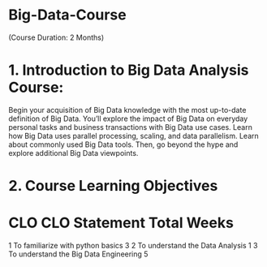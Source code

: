 # Big-Data-Course
(Course Duration: 2 Months)

# 1. Introduction to Big Data Analysis Course:
Begin your acquisition of Big Data knowledge with the most up-to-date definition of Big Data. You’ll explore the impact of Big Data on everyday personal tasks and business transactions with Big Data use cases. Learn how Big Data uses parallel processing, scaling, and data parallelism. Learn about commonly used Big Data tools. Then, go beyond the hype and explore additional Big Data viewpoints.
# 2. Course Learning Objectives
# CLO       CLO Statement	Total                         Weeks
1 	        To familiarize with python basics	           3
2	          To understand the Data Analysis              1
3	          To understand the Big Data Engineering	     5

